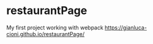 # restaurantPage
My first project working with webpack
https://gianluca-cioni.github.io/restaurantPage/

